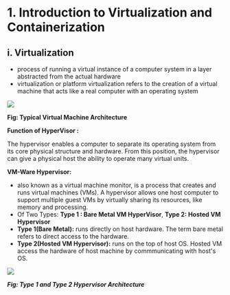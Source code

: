 # 1. Introduction to Virtualization and Containerization 

## i. Virtualization
  - process of running a virtual instance of a computer system in a layer abstracted from the actual hardware
  - virtualization or platform virtualization refers to the creation of a virtual machine that acts like a real computer with an operating system
  
<img src="https://www.researchgate.net/profile/Umar_Farooq_Minhas/publication/242077512/figure/fig2/AS:282710602993666@1444414868359/Hosted-Virtual-Machine-Architecture.png"></img>

<b>Fig: Typical Virtual Machine Architecture</b>

**Function of HyperVisor :** 

The hypervisor enables a computer to separate its operating system from its core physical structure and hardware. From this position, the hypervisor can give a physical host the ability to operate many virtual units.

**VM-Ware Hypervisor:** 
  - also known as a virtual machine monitor, is a process that creates and runs virtual machines (VMs). A hypervisor allows one host computer to support multiple guest VMs by virtually sharing its resources, like memory and processing.
  - Of Two Types: **Type 1 : Bare Metal VM HyperVisor**, **Type 2: Hosted VM Hypervisor**
  - **Type 1(Bare Metal):** runs directly on host hardware. The term bare metal refers to direct access to the hardware.
  - **Type 2(Hosted VM Hypervisor):** runs on the top of host OS. Hosted VM access the hardware of host machine by commmunicating with host's OS.
  
<img src="https://vapour-apps.com/wp-content/uploads/2016/05/figure2.gif"></img>

<p><b><i>Fig: Type 1 and Type 2 Hypervisor Architecture<i></p>

  
